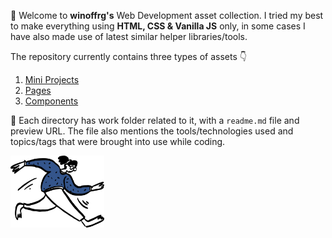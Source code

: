👋 Welcome to **winoffrg's** Web Development asset collection. I tried my best to make everything using **HTML, CSS & Vanilla JS** only, in some cases I have also made use of latest similar helper libraries/tools.

The repository currently contains three types of assets 👇


 1. [Mini Projects](https://github.com/WINOFFRG/silent-lizard/tree/master/projects)
 2. [Pages](https://github.com/WINOFFRG/silent-lizard/tree/master/pages)
 3. [Components](https://github.com/WINOFFRG/silent-lizard/tree/master/components)

🌈 Each directory has work folder related to it, with a `readme.md` file and preview URL. The file also mentions the tools/technologies used and topics/tags that were brought into use while coding.

<img src="./open-doodles-sleek.svg" style="width: 150px"/>